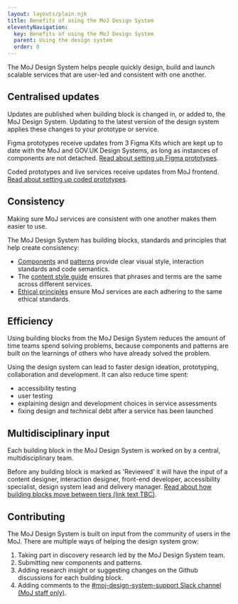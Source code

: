 ```yaml
---
layout: layouts/plain.njk
title: Benefits of using the MoJ Design System
eleventyNavigation:
  key: Benefits of using the MoJ Design System
  parent: Using the design system
  order: 0
---
```


<span class="govuk-caption-xl">The MoJ Design System helps people quickly design, build and launch scalable services that are user-led and consistent with one another.</span>

## Centralised updates

Updates are published when building block is changed in, or added to, the MoJ Design System. Updating to the latest version of the design system applies these changes to your prototype or service.

Figma prototypes receive updates from 3 Figma Kits which are kept up to date with the MoJ and GOV.UK Design Systems, as long as instances of components are not detached. [Read about setting up Figma prototypes](/prototyping/setting-up-figma-prototypes/).

Coded prototypes and live services receive updates from MoJ frontend. [Read about setting up coded prototypes](/prototyping/setting-up-coded-prototypes/).

## Consistency

Making sure MoJ services are consistent with one another makes them easier to use.

The MoJ Design System has building blocks, standards and principles that help create consistency:

- [Components](/components/) and [patterns](/patterns/) provide clear visual style, interaction standards and code semantics.
- The [content style guide](/content-standards/style-guide) ensures that phrases and terms are the same across different services.
- [Ethical principles](/ethics/principles/) ensure MoJ services are each adhering to the same ethical standards.

## Efficiency

Using building blocks from the MoJ Design System reduces the amount of time teams spend solving problems, because components and patterns are built on the learnings of others who have already solved the problem.

Using the design system can lead to faster design ideation, prototyping, collaboration and development. It can also reduce time spent:
- accessibility testing
- user testing
- explaining design and development choices in service assessments
- fixing design and technical debt after a service has been launched

## Multidisciplinary input

Each building block in the MoJ Design System is worked on by a central, multidisciplinary team.

Before any building block is marked as 'Reviewed' it will have the input of a content designer, interaction designer, front-end developer, accessibility specialist, design system lead and delivery manager. [Read about how building blocks move between tiers (link text TBC)](#).

## Contributing

The MoJ Design System is built on input from the community of users in the MoJ. There are multiple ways of helping the design system grow:

1. Taking part in discovery research led by the MoJ Design System team.
2. Submitting new components and patterns.
3. Adding research insight or suggesting changes on the Github discussions for each building block.
4. Adding comments to the [#moj-design-system-support Slack channel (MoJ staff only)](https://moj.enterprise.slack.com/archives/CH5RUSB27).